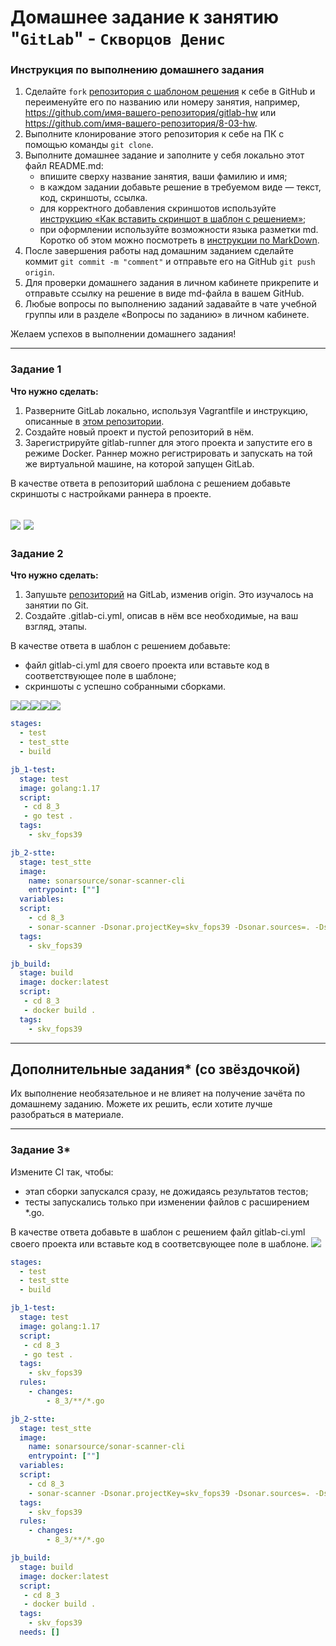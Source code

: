 # Домашнее задание к занятию "`GitLab`" - `Скворцов Денис`

### Инструкция по выполнению домашнего задания

   1. Сделайте `fork` [репозитория c шаблоном решения](https://github.com/netology-code/sys-pattern-homework) к себе в GitHub и переименуйте его по названию или номеру занятия, например, https://github.com/имя-вашего-репозитория/gitlab-hw или https://github.com/имя-вашего-репозитория/8-03-hw.
   2. Выполните клонирование этого репозитория к себе на ПК с помощью команды `git clone`.
   3. Выполните домашнее задание и заполните у себя локально этот файл README.md:
      - впишите сверху название занятия, ваши фамилию и имя;
      - в каждом задании добавьте решение в требуемом виде — текст, код, скриншоты, ссылка.
      - для корректного добавления скриншотов используйте [инструкцию «Как вставить скриншот в шаблон с решением»](https://github.com/netology-code/sys-pattern-homework/blob/main/screen-instruction.md);
      - при оформлении используйте возможности языка разметки md. Коротко об этом можно посмотреть в [инструкции  по MarkDown](https://github.com/netology-code/sys-pattern-homework/blob/main/md-instruction.md).
   4. После завершения работы над домашним заданием сделайте коммит `git commit -m "comment"` и отправьте его на GitHub `git push origin`.
   5. Для проверки домашнего задания в личном кабинете прикрепите и отправьте ссылку на решение в виде md-файла в вашем GitHub.
   6. Любые вопросы по выполнению заданий задавайте в чате учебной группы или в разделе «Вопросы по заданию» в личном кабинете.
   
Желаем успехов в выполнении домашнего задания!

---

### Задание 1

**Что нужно сделать:**

1. Разверните GitLab локально, используя Vagrantfile и инструкцию, описанные в [этом репозитории](https://github.com/netology-code/sdvps-materials/tree/main/gitlab).   
2. Создайте новый проект и пустой репозиторий в нём.
3. Зарегистрируйте gitlab-runner для этого проекта и запустите его в режиме Docker. Раннер можно регистрировать и запускать на той же виртуальной машине, на которой запущен GitLab.

В качестве ответа в репозиторий шаблона с решением добавьте скриншоты с настройками раннера в проекте.

![](gitlab-runner-1.png)
![](gitlab-runner-2.png)
---

### Задание 2

**Что нужно сделать:**

1. Запушьте [репозиторий](https://github.com/netology-code/sdvps-materials/tree/main/gitlab) на GitLab, изменив origin. Это изучалось на занятии по Git.
2. Создайте .gitlab-ci.yml, описав в нём все необходимые, на ваш взгляд, этапы.

В качестве ответа в шаблон с решением добавьте: 
   
 * файл gitlab-ci.yml для своего проекта или вставьте код в соответствующее поле в шаблоне; 
 * скриншоты с успешно собранными сборками.
 
![](gitlab-build-1.png)![](gitlab-build-2.png)![](gitlab-build-3.png)![](gitlab-build-4.png)![](gitlab-build-5.png)
```yaml
stages:
  - test
  - test_stte
  - build

jb_1-test:
  stage: test
  image: golang:1.17
  script:
   - cd 8_3 
   - go test .
  tags: 
    - skv_fops39

jb_2-stte:
  stage: test_stte
  image:
    name: sonarsource/sonar-scanner-cli
    entrypoint: [""]
  variables:
  script:
    - cd 8_3
    - sonar-scanner -Dsonar.projectKey=skv_fops39 -Dsonar.sources=. -Dsonar.host.url=http://gitlab.localdomain:9000 -Dsonar.login=sqp_dd57b0623b16333773a265e234b9fe3e0eb04974
  tags: 
    - skv_fops39

jb_build:
  stage: build
  image: docker:latest
  script:
   - cd 8_3
   - docker build .
  tags: 
    - skv_fops39
```


---
## Дополнительные задания* (со звёздочкой)

Их выполнение необязательное и не влияет на получение зачёта по домашнему заданию. Можете их решить, если хотите лучше разобраться в материале.

---

### Задание 3*

Измените CI так, чтобы:

 - этап сборки запускался сразу, не дожидаясь результатов тестов;
 - тесты запускались только при изменении файлов с расширением *.go.

В качестве ответа добавьте в шаблон с решением файл gitlab-ci.yml своего проекта или вставьте код в соответсвующее поле в шаблоне.
![](gitlab-build-up-1.png)

```yaml
stages:
  - test
  - test_stte
  - build

jb_1-test:
  stage: test
  image: golang:1.17
  script:
   - cd 8_3 
   - go test .
  tags: 
    - skv_fops39
  rules:
    - changes:
        - 8_3/**/*.go

jb_2-stte:
  stage: test_stte
  image:
    name: sonarsource/sonar-scanner-cli
    entrypoint: [""]
  variables:
  script:
    - cd 8_3
    - sonar-scanner -Dsonar.projectKey=skv_fops39 -Dsonar.sources=. -Dsonar.host.url=http://gitlab.localdomain:9000 -Dsonar.login=sqp_dd57b0623b16333773a265e234b9fe3e0eb04974
  tags: 
    - skv_fops39
  rules:
    - changes:
        - 8_3/**/*.go

jb_build:
  stage: build
  image: docker:latest
  script:
   - cd 8_3
   - docker build .
  tags: 
    - skv_fops39
  needs: []
```